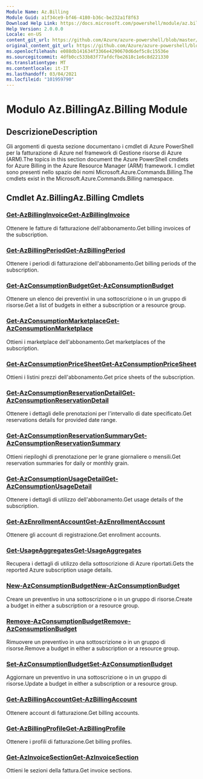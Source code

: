 ```yaml
---
Module Name: Az.Billing
Module Guid: a1f34ce9-bf46-4180-b36c-be232a1f8f63
Download Help Link: https://docs.microsoft.com/powershell/module/az.billing
Help Version: 2.0.0.0
Locale: en-US
content_git_url: https://github.com/Azure/azure-powershell/blob/master/src/Billing/Billing/help/Az.Billing.md
original_content_git_url: https://github.com/Azure/azure-powershell/blob/master/src/Billing/Billing/help/Az.Billing.md
ms.openlocfilehash: e088db141634f3366e4290670d6def5c8c15536e
ms.sourcegitcommit: 4dfb0cc533b83f77afdcfbe2618c1e6c8d221330
ms.translationtype: MT
ms.contentlocale: it-IT
ms.lasthandoff: 03/04/2021
ms.locfileid: "101959790"
---
```

# <span data-ttu-id="17464-101">Modulo Az.Billing</span><span class="sxs-lookup"><span data-stu-id="17464-101">Az.Billing Module</span></span>
## <span data-ttu-id="17464-102">Descrizione</span><span class="sxs-lookup"><span data-stu-id="17464-102">Description</span></span>
<span data-ttu-id="17464-103">Gli argomenti di questa sezione documentano i cmdlet di Azure PowerShell per la fatturazione di Azure nel framework di Gestione risorse di Azure (ARM).</span><span class="sxs-lookup"><span data-stu-id="17464-103">The topics in this section document the Azure PowerShell cmdlets for Azure Billing in the Azure Resource Manager (ARM) framework.</span></span> <span data-ttu-id="17464-104">I cmdlet sono presenti nello spazio dei nomi Microsoft.Azure.Commands.Billing.</span><span class="sxs-lookup"><span data-stu-id="17464-104">The cmdlets exist in the Microsoft.Azure.Commands.Billing namespace.</span></span>

## <span data-ttu-id="17464-105">Cmdlet Az.Billing</span><span class="sxs-lookup"><span data-stu-id="17464-105">Az.Billing Cmdlets</span></span>
### [<span data-ttu-id="17464-106">Get-AzBillingInvoice</span><span class="sxs-lookup"><span data-stu-id="17464-106">Get-AzBillingInvoice</span></span>](Get-AzBillingInvoice.md)
<span data-ttu-id="17464-107">Ottenere le fatture di fatturazione dell'abbonamento.</span><span class="sxs-lookup"><span data-stu-id="17464-107">Get billing invoices of the subscription.</span></span>

### [<span data-ttu-id="17464-108">Get-AzBillingPeriod</span><span class="sxs-lookup"><span data-stu-id="17464-108">Get-AzBillingPeriod</span></span>](Get-AzBillingPeriod.md)
<span data-ttu-id="17464-109">Ottenere i periodi di fatturazione dell'abbonamento.</span><span class="sxs-lookup"><span data-stu-id="17464-109">Get billing periods of the subscription.</span></span>

### [<span data-ttu-id="17464-110">Get-AzConsumptionBudget</span><span class="sxs-lookup"><span data-stu-id="17464-110">Get-AzConsumptionBudget</span></span>](Get-AzConsumptionBudget.md)
<span data-ttu-id="17464-111">Ottenere un elenco dei preventivi in una sottoscrizione o in un gruppo di risorse.</span><span class="sxs-lookup"><span data-stu-id="17464-111">Get a list of budgets in either a subscription or a resource group.</span></span>

### [<span data-ttu-id="17464-112">Get-AzConsumptionMarketplace</span><span class="sxs-lookup"><span data-stu-id="17464-112">Get-AzConsumptionMarketplace</span></span>](Get-AzConsumptionMarketplace.md)
<span data-ttu-id="17464-113">Ottieni i marketplace dell'abbonamento.</span><span class="sxs-lookup"><span data-stu-id="17464-113">Get marketplaces of the subscription.</span></span>

### [<span data-ttu-id="17464-114">Get-AzConsumptionPriceSheet</span><span class="sxs-lookup"><span data-stu-id="17464-114">Get-AzConsumptionPriceSheet</span></span>](Get-AzConsumptionPriceSheet.md)
<span data-ttu-id="17464-115">Ottieni i listini prezzi dell'abbonamento.</span><span class="sxs-lookup"><span data-stu-id="17464-115">Get price sheets of the subscription.</span></span>

### [<span data-ttu-id="17464-116">Get-AzConsumptionReservationDetail</span><span class="sxs-lookup"><span data-stu-id="17464-116">Get-AzConsumptionReservationDetail</span></span>](Get-AzConsumptionReservationDetail.md)
<span data-ttu-id="17464-117">Ottenere i dettagli delle prenotazioni per l'intervallo di date specificato.</span><span class="sxs-lookup"><span data-stu-id="17464-117">Get reservations details for provided date range.</span></span>

### [<span data-ttu-id="17464-118">Get-AzConsumptionReservationSummary</span><span class="sxs-lookup"><span data-stu-id="17464-118">Get-AzConsumptionReservationSummary</span></span>](Get-AzConsumptionReservationSummary.md)
<span data-ttu-id="17464-119">Ottieni riepiloghi di prenotazione per le grane giornaliere o mensili.</span><span class="sxs-lookup"><span data-stu-id="17464-119">Get reservation summaries for daily or monthly grain.</span></span>

### [<span data-ttu-id="17464-120">Get-AzConsumptionUsageDetail</span><span class="sxs-lookup"><span data-stu-id="17464-120">Get-AzConsumptionUsageDetail</span></span>](Get-AzConsumptionUsageDetail.md)
<span data-ttu-id="17464-121">Ottenere i dettagli di utilizzo dell'abbonamento.</span><span class="sxs-lookup"><span data-stu-id="17464-121">Get usage details of the subscription.</span></span>

### [<span data-ttu-id="17464-122">Get-AzEnrollmentAccount</span><span class="sxs-lookup"><span data-stu-id="17464-122">Get-AzEnrollmentAccount</span></span>](Get-AzEnrollmentAccount.md)
<span data-ttu-id="17464-123">Ottenere gli account di registrazione.</span><span class="sxs-lookup"><span data-stu-id="17464-123">Get enrollment accounts.</span></span>

### [<span data-ttu-id="17464-124">Get-UsageAggregates</span><span class="sxs-lookup"><span data-stu-id="17464-124">Get-UsageAggregates</span></span>](Get-UsageAggregates.md)
<span data-ttu-id="17464-125">Recupera i dettagli di utilizzo della sottoscrizione di Azure riportati.</span><span class="sxs-lookup"><span data-stu-id="17464-125">Gets the reported Azure subscription usage details.</span></span>

### [<span data-ttu-id="17464-126">New-AzConsumptionBudget</span><span class="sxs-lookup"><span data-stu-id="17464-126">New-AzConsumptionBudget</span></span>](New-AzConsumptionBudget.md)
<span data-ttu-id="17464-127">Creare un preventivo in una sottoscrizione o in un gruppo di risorse.</span><span class="sxs-lookup"><span data-stu-id="17464-127">Create a budget in either a subscription or a resource group.</span></span>

### [<span data-ttu-id="17464-128">Remove-AzConsumptionBudget</span><span class="sxs-lookup"><span data-stu-id="17464-128">Remove-AzConsumptionBudget</span></span>](Remove-AzConsumptionBudget.md)
<span data-ttu-id="17464-129">Rimuovere un preventivo in una sottoscrizione o in un gruppo di risorse.</span><span class="sxs-lookup"><span data-stu-id="17464-129">Remove a budget in either a subscription or a resource group.</span></span>

### [<span data-ttu-id="17464-130">Set-AzConsumptionBudget</span><span class="sxs-lookup"><span data-stu-id="17464-130">Set-AzConsumptionBudget</span></span>](Set-AzConsumptionBudget.md)
<span data-ttu-id="17464-131">Aggiornare un preventivo in una sottoscrizione o in un gruppo di risorse.</span><span class="sxs-lookup"><span data-stu-id="17464-131">Update a budget in either a subscription or a resource group.</span></span>

### [<span data-ttu-id="17464-132">Get-AzBillingAccount</span><span class="sxs-lookup"><span data-stu-id="17464-132">Get-AzBillingAccount</span></span>](Get-AzBillingAccount.md)
<span data-ttu-id="17464-133">Ottenere account di fatturazione.</span><span class="sxs-lookup"><span data-stu-id="17464-133">Get billing accounts.</span></span>

### [<span data-ttu-id="17464-134">Get-AzBillingProfile</span><span class="sxs-lookup"><span data-stu-id="17464-134">Get-AzBillingProfile</span></span>](Get-AzBillingProfile.md)
<span data-ttu-id="17464-135">Ottenere i profili di fatturazione.</span><span class="sxs-lookup"><span data-stu-id="17464-135">Get billing profiles.</span></span>

### [<span data-ttu-id="17464-136">Get-AzInvoiceSection</span><span class="sxs-lookup"><span data-stu-id="17464-136">Get-AzInvoiceSection</span></span>](Get-AzInvoiceSection.md)
<span data-ttu-id="17464-137">Ottieni le sezioni della fattura.</span><span class="sxs-lookup"><span data-stu-id="17464-137">Get invoice sections.</span></span>

